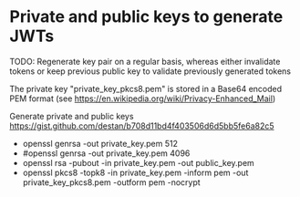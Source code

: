 # Private and public keys to generate JWTs

TODO: Regenerate key pair on a regular basis, whereas either invalidate tokens or keep previous public key to validate previously generated tokens

The private key "private_key_pkcs8.pem" is stored in a Base64 encoded PEM format (see https://en.wikipedia.org/wiki/Privacy-Enhanced_Mail)

Generate private and public keys https://gist.github.com/destan/b708d11bd4f403506d6d5bb5fe6a82c5

- openssl genrsa -out private_key.pem 512
- #openssl genrsa -out private_key.pem 4096
- openssl rsa -pubout -in private_key.pem -out public_key.pem
- openssl pkcs8 -topk8 -in private_key.pem -inform pem -out private_key_pkcs8.pem -outform pem -nocrypt
